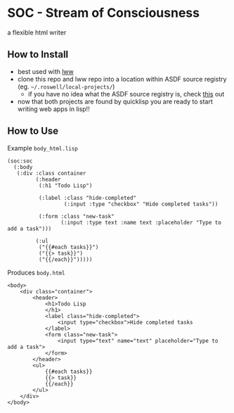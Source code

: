 # SOC - Stream of Consciousness
a flexible html writer
## How to Install
* best used with [lww](https://github.com/wtleeiv/lww)
* clone this repo and lww repo into a location within ASDF source registry (eg. `~/.roswell/local-projects/`)
  * if you have no idea what the ASDF source registry is, check [this](https://common-lisp.net/project/asdf/asdf/Configuring-ASDF-to-find-your-systems.html) out 
* now that both projects are found by quicklisp you are ready to start writing web apps in lisp!!
## How to Use
Example `body_html.lisp`
~~~~
(soc:soc
  (:body
   (:div :class container
         (:header
          (:h1 "Todo Lisp")

          (:label :class "hide-completed"
                  (:input :type "checkbox" "Hide completed tasks"))

          (:form :class "new-task"
                 (:input :type text :name text :placeholder "Type to add a task")))

         (:ul
          ("{{#each tasks}}")
          ("{{> task}}")
          ("{{/each}}")))))
~~~~
Produces `body.html`
~~~~
<body>
	<div class="container">
		<header>
			<h1>Todo Lisp
			</h1>
			<label class="hide-completed">
				<input type="checkbox">Hide completed tasks
			</label>
			<form class="new-task">
				<input type="text" name="text" placeholder="Type to add a task">
			</form>
		</header>
		<ul>
			{{#each tasks}}
			{{> task}}
			{{/each}}
		</ul>
	</div>
</body>
~~~~
